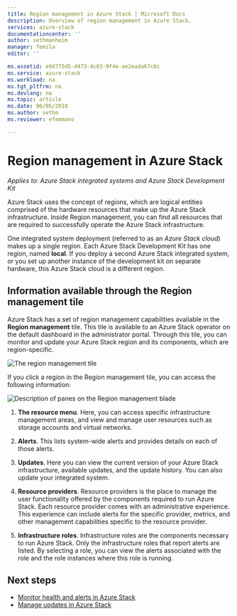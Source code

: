 ```yaml
---
title: Region management in Azure Stack | Microsoft Docs
description: Overview of region management in Azure Stack.
services: azure-stack
documentationcenter: ''
author: sethmanheim
manager: femila
editor: ''

ms.assetid: e94775d5-d473-4c03-9f4e-ae2eada67c6c
ms.service: azure-stack
ms.workload: na
ms.tgt_pltfrm: na
ms.devlang: na
ms.topic: article
ms.date: 06/05/2018
ms.author: sethm
ms.reviewer: efemmano

---
```

# Region management in Azure Stack

*Applies to: Azure Stack integrated systems and Azure Stack Development Kit*

Azure Stack uses the concept of regions, which are logical entities comprised of the hardware resources that make up the Azure Stack infrastructure. Inside Region management, you can find all resources that are required to successfully operate the Azure Stack infrastructure.

One integrated system deployment (referred to as an *Azure Stack cloud*) makes up a single region. Each Azure Stack Development Kit has one region, named **local**. If you deploy a second Azure Stack integrated system, or you set up another instance of the development kit on separate hardware, this Azure Stack cloud is a different region.

## Information available through the Region management tile

Azure Stack has a set of region management capabilities available in the **Region management** tile. This tile is available to an Azure Stack operator on the default dashboard in the administrator portal. Through this tile, you can monitor and update your Azure Stack region and its components, which are region-specific.

 ![The region management tile](media/azure-stack-manage-region/image1.png)

 If you click a region in the Region management tile, you can access the following information:

  ![Description of panes on the Region management blade](media/azure-stack-manage-region/image2.png)

1. **The resource menu**. Here, you can access specific infrastructure management areas, and view and manage user resources such as storage accounts and virtual networks.

2. **Alerts**. This lists system-wide alerts and provides details on each of those alerts.

3. **Updates**. Here you can view the current version of your Azure Stack infrastructure, available updates, and the update history. You can also update your integrated system.

4. **Resource providers**. Resource providers is the place to manage the user functionality offered by the components required to run Azure Stack. Each resource provider comes with an administrative experience. This experience can include alerts for the specific provider, metrics, and other management capabilities specific to the resource provider.

5. **Infrastructure roles**. Infrastructure roles are the components necessary to run Azure Stack. Only the infrastructure roles that report alerts are listed. By selecting a role, you can view the alerts associated with the role and the role instances where this role is running.

## Next steps

- [Monitor health and alerts in Azure Stack](azure-stack-monitor-health.md)
- [Manage updates in Azure Stack](azure-stack-updates.md)

